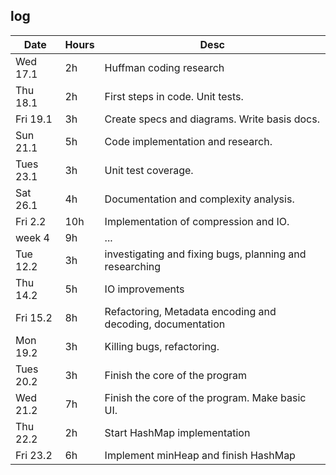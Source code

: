 ## log

| Date  | Hours |  Desc |
|-------|-------|--------|
| Wed 17.1  | 2h | Huffman coding research |
| Thu 18.1  | 2h | First steps in code. Unit tests. |
| Fri 19.1  | 3h | Create specs and diagrams. Write basis docs.|
| Sun 21.1  | 5h | Code implementation and research.|
| Tues 23.1 | 3h| Unit test coverage.|
| Sat 26.1  | 4h | Documentation and complexity analysis.|
| Fri 2.2  | 10h | Implementation of compression and IO.|
| week 4   | 9h  | ...|
| Tue 12.2| 3h  | investigating and fixing bugs, planning and researching|
| Thu 14.2 | 5h | IO improvements|
| Fri 15.2 | 8h | Refactoring, Metadata encoding and decoding, documentation|
| Mon 19.2 | 3h | Killing bugs, refactoring.|
| Tues 20.2| 3h | Finish the core of the program|
| Wed 21.2 | 7h | Finish the core of the program. Make basic UI.|
| Thu 22.2| 2h | Start HashMap implementation|
| Fri 23.2 |6h | Implement minHeap and finish HashMap|

